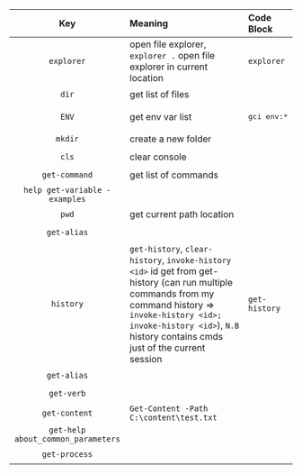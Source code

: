 | Key | Meaning | Code Block  |
:----------------:|:-------------|:-------------
| `explorer`   | open file explorer, `explorer .` open file explorer in current location  | <pre><code>explorer</code></pre> |
| `dir`   | get list of files | <pre><code></code></pre> |
| `ENV`   | get  env var list | <pre><code></code>gci env:* | sort-object name</pre> |
| `mkdir`   | create a new folder | <pre><code></code></pre> |
| `cls`   | clear console | <pre><code></code></pre> |
| `get-command`   | get list of commands | <pre><code></code></pre> |
| `help get-variable -examples`   |  | <pre><code></code></pre> |
| `pwd`   | get current path location  | <pre><code></code></pre> |
| `get-alias`   |  | <pre><code></code></pre> |
| `history`   | `get-history`, `clear-history`, `invoke-history <id>` id get from get-history (can run multiple commands from my command history => `invoke-history <id>; invoke-history <id>`), `N.B` history contains cmds just of the current session | <pre class="table-script"><code>get-history</code></pre> |
| `get-alias`   | | <pre><code></code></pre> |
| `get-verb`   |  | <pre><code></code></pre> |
| `get-content`   | `Get-Content -Path C:\content\test.txt`| <pre><code></code></pre> |
| `get-help about_common_parameters`   |  | <pre><code></code></pre> |
| `get-process`   |  | <pre><code></code></pre> |



